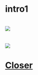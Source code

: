 # intro1

# ![](https://dispatch.cdnser.be/wp-content/uploads/2017/05/01946f981e26b702d658f6210fbc8810.jpg)

# ![](http://cfile7.uf.tistory.com/image/227A8B4355CE19D033A57E)

# [Closer](https://youtu.be/PWDISJZr7Yc)

